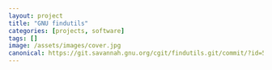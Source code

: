 ```yaml
---
layout: project
title: "GNU findutils"
categories: [projects, software]
tags: []
image: /assets/images/cover.jpg
canonical: https://git.savannah.gnu.org/cgit/findutils.git/commit/?id=54723137491054781667e56533e2e0eb5186964b
---
```

